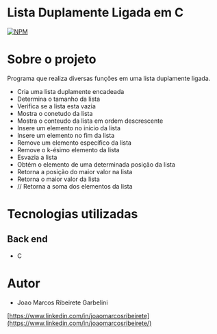 # Lista Duplamente Ligada em C
[![NPM](https://img.shields.io/npm/l/react)](https://github.com/joaomarcosribeiretee/C_ListaDuplamenteLigada/blob/main/LICENSE) 

# Sobre o projeto

Programa que realiza diversas funções em uma lista duplamente ligada.

- Cria uma lista duplamente encadeada
- Determina o tamanho da lista
- Verifica se a lista esta vazia
- Mostra o conetudo da lista
- Mostra o conteudo da lista em ordem descrescente
- Insere um elemento no inicio da lista
- Insere um elemento no fim da lista
- Remove um elemento específico da lista
- Remove o k-ésimo elemento da lista
- Esvazia a lista
- Obtém o elemento de uma determinada posição da lista 
- Retorna a posição do maior valor na lista
- Retorna o maior valor da lista
- // Retorna a soma dos elementos da lista


# Tecnologias utilizadas
## Back end
- C 

# Autor

- Joao Marcos Ribeirete Garbelini

[https://www.linkedin.com/in/joaomarcosribeirete](https://www.linkedin.com/in/joaomarcosribeirete/)
